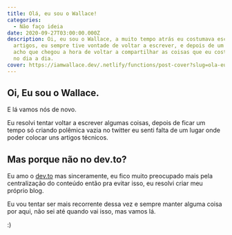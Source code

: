 ```yaml
---
title: Olá, eu sou o Wallace!
categories:
  - Não faço ideia
date: 2020-09-27T03:00:00.000Z
description: Oi, eu sou o Wallace, a muito tempo atrás eu costumava escrever
  artigos, eu sempre tive vontade de voltar a escrever, e depois de um tempo
  acho que chegou a hora de voltar a compartilhar as coisas que eu costumo fazer
  no dia a dia.
cover: https://iamwallace.dev/.netlify/functions/post-cover?slug=ola-eu-sou-o-wallace
---
```

## Oi, Eu sou o Wallace.

E lá vamos nós de novo.

Eu resolvi tentar voltar a escrever algumas coisas, depois de ficar um tempo só criando polêmica vazia no twitter eu senti falta de um lugar onde poder colocar uns artigos técnicos.

## Mas porque não no dev.to?

Eu amo o [dev.to](https://dev.to) mas sinceramente, eu fico muito preocupado mais pela centralização do conteúdo então pra evitar isso, eu resolvi criar meu próprio blog.

Eu vou tentar ser mais recorrente dessa vez e sempre manter alguma coisa por aqui, não sei até quando vai isso, mas vamos lá.

:)